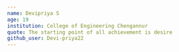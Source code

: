 ```yaml
---
name: Devipriya S
age: 19
institution: College of Engineering Chengannur
quote: The starting point of all achievement is desire
github_user: Devi-priya22
---
```

